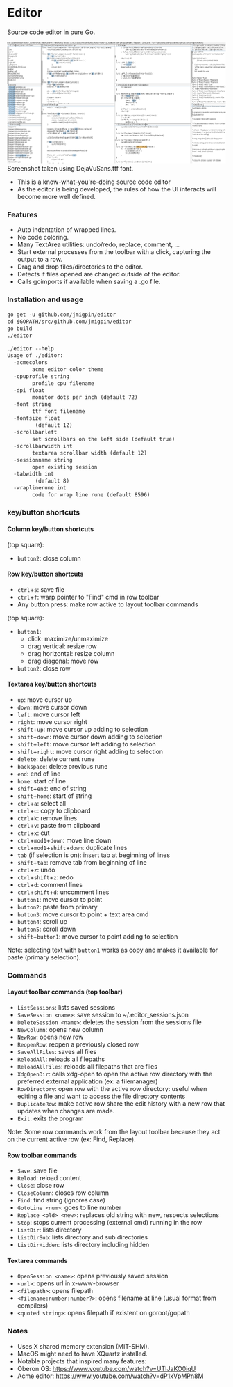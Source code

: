 # Editor

Source code editor in pure Go.

![screenshot](./screenshot2.png)
Screenshot taken using DejaVuSans.ttf font.

- This is a know-what-you're-doing source code editor
- As the editor is being developed, the rules of how the UI interacts will become more well defined.

### Features

- Auto indentation of wrapped lines.
- No code coloring.
- Many TextArea utilities: undo/redo, replace, comment, ...
- Start external processes from the toolbar with a click, capturing the output to a row. 
- Drag and drop files/directories to the editor.
- Detects if files opened are changed outside of the editor.
- Calls goimports if available when saving a .go file.

### Installation and usage

```
go get -u github.com/jmigpin/editor
cd $GOPATH/src/github.com/jmigpin/editor
go build 
./editor
```

```
./editor --help
Usage of ./editor:
  -acmecolors
    	acme editor color theme
  -cpuprofile string
    	profile cpu filename
  -dpi float
    	monitor dots per inch (default 72)
  -font string
    	ttf font filename
  -fontsize float
    	 (default 12)
  -scrollbarleft
    	set scrollbars on the left side (default true)
  -scrollbarwidth int
    	textarea scrollbar width (default 12)
  -sessionname string
    	open existing session
  -tabwidth int
    	 (default 8)
  -wraplinerune int
    	code for wrap line rune (default 8596)
```

### key/button shortcuts

#### Column key/button shortcuts

(top square):

- `button2`: close column

#### Row key/button shortcuts

- `ctrl`+`s`: save file
- `ctrl`+`f`: warp pointer to "Find" cmd in row toolbar
- Any button press: make row active to layout toolbar commands


(top square):

- `button1`:
  - click: maximize/unmaximize
  - drag vertical: resize row
  - drag horizontal: resize column
  - drag diagonal: move row
- `button2`: close row

#### Textarea key/button shortcuts

- `up`: move cursor up
- `down`: move cursor down
- `left`: move cursor left
- `right`: move cursor right
- `shift`+`up`: move cursor up adding to selection
- `shift`+`down`: move cursor down adding to selection
- `shift`+`left`: move cursor left adding to selection
- `shift`+`right`: move cursor right adding to selection
- `delete`: delete current rune
- `backspace`: delete previous rune
- `end`: end of line
- `home`: start of line
- `shift`+`end`: end of string
- `shift`+`home`: start of string
- `ctrl`+`a`: select all
- `ctrl`+`c`: copy to clipboard
- `ctrl`+`k`: remove lines
- `ctrl`+`v`: paste from clipboard
- `ctrl`+`x`: cut
- `ctrl`+`mod1`+`down`: move line down
- `ctrl`+`mod1`+`shift`+`down`: duplicate lines
- `tab` (if selection is on): insert tab at beginning of lines
- `shift`+`tab`: remove tab from beginning of line
- `ctrl`+`z`: undo
- `ctrl`+`shift`+`z`: redo
- `ctrl`+`d`: comment lines
- `ctrl`+`shift`+`d`: uncomment lines
- `button1`: move cursor to point
- `button2`: paste from primary
- `button3`: move cursor to point + text area cmd
- `button4`: scroll up
- `button5`: scroll down
- `shift`+`button1`: move cursor to point adding to selection

Note: selecting text with `button1` works as copy and makes it available for paste (primary selection).

### Commands

#### Layout toolbar commands (top toolbar)

- `ListSessions`: lists saved sessions
- `SaveSession <name>`: save session to ~/.editor_sessions.json
- `DeleteSession <name>`: deletes the session from the sessions file
- `NewColumn`: opens new column
- `NewRow`: opens new row
- `ReopenRow`: reopen a previously closed row
- `SaveAllFiles`: saves all files
- `ReloadAll`: reloads all filepaths
- `ReloadAllFiles`: reloads all filepaths that are files
- `XdgOpenDir`: calls xdg-open to open the active row directory with the preferred external application (ex: a filemanager)
- `RowDirectory`: open row with the active row directory: useful when editing a file and want to access the file directory contents
- `DuplicateRow`: make active row share the edit history with a new row that updates when changes are made.
- `Exit`: exits the program

Note: Some row commands work from the layout toolbar because they act on the current active row (ex: Find, Replace).

#### Row toolbar commands

- `Save`: save file
- `Reload`: reload content
- `Close`: close row
- `CloseColumn`: closes row column
- `Find`: find string (ignores case)
- `GotoLine <num>`: goes to line number
- `Replace <old> <new>`: replaces old string with new, respects selections
- `Stop`: stops current processing (external cmd) running in the row
- `ListDir`: lists directory
- `ListDirSub`: lists directory and sub directories
- `ListDirHidden`: lists directory including hidden

#### Textarea commands

- `OpenSession <name>`: opens previously saved session
- `<url>`: opens url in x-www-browser
- `<filepath>`: opens filepath
- `<filename:number:number?>`: opens filename at line (usual format from compilers)
- `<quoted string>`: opens filepath if existent on goroot/gopath

### Notes

- Uses X shared memory extension (MIT-SHM). 
- MacOS might need to have XQuartz installed.
- Notable projects that inspired many features:
- Oberon OS: https://www.youtube.com/watch?v=UTIJaKO0iqU 
- Acme editor: https://www.youtube.com/watch?v=dP1xVpMPn8M 

